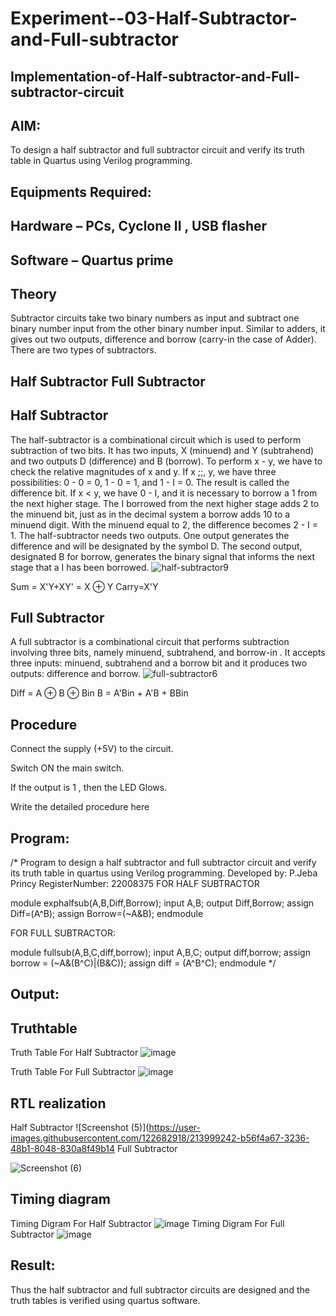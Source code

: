 # Experiment--03-Half-Subtractor-and-Full-subtractor
## Implementation-of-Half-subtractor-and-Full-subtractor-circuit
## AIM:
To design a half subtractor and full subtractor circuit and verify its truth table in Quartus using Verilog programming.

## Equipments Required:
## Hardware – PCs, Cyclone II , USB flasher
## Software – Quartus prime
## Theory
Subtractor circuits take two binary numbers as input and subtract one binary number input from the other binary number input. Similar to adders, it gives out two outputs, difference and borrow (carry-in the case of Adder). There are two types of subtractors.

## Half Subtractor Full Subtractor
## Half Subtractor
The half-subtractor is a combinational circuit which is used to perform subtraction of two bits. It has two inputs, X (minuend) and Y (subtrahend) and two outputs D (difference) and B (borrow). To perform x - y, we have to check the relative magnitudes of x and y. If x ;;, y, we have three possibilities: 0 - 0 = 0, 1 - 0 = 1, and 1 - I = 0. The result is called the difference bit. If x < y, we have 0 - I, and it is necessary to borrow a 1 from the next higher stage. The I borrowed from the next higher stage adds 2 to the minuend bit, just as in the decimal system a borrow adds 10 to a minuend digit. With the minuend equal to 2, the difference becomes 2 - I = 1. The half-subtractor needs two outputs. One output generates the difference and will be designated by the symbol D. The second output, designated B for borrow, generates the binary signal that informs the next stage that a I has been borrowed.
![half-subtractor9](https://user-images.githubusercontent.com/36288975/166112538-58c3bc7c-ee5d-4e6a-ac8d-8e8328efe27a.png)


Sum = X'Y+XY' = X ⊕ Y
Carry=X'Y

## Full Subtractor
A full subtractor is a combinational circuit that performs subtraction involving three bits, namely minuend, subtrahend, and borrow-in . It accepts three inputs: minuend, subtrahend and a borrow bit and it produces two outputs: difference and borrow. 
![full-subtractor6](https://user-images.githubusercontent.com/36288975/166112541-24c68359-3de8-4674-ae22-8272ffc385ed.png)


Diff = A ⊕ B ⊕ Bin B = A'Bin + A'B + BBin

## Procedure
Connect the supply (+5V) to the circuit.

Switch ON the main switch.

If the output is 1 , then the LED Glows.




Write the detailed procedure here 


## Program:
/*
Program to design a half subtractor and full subtractor circuit and verify its truth table in quartus using Verilog programming.
Developed by: P.Jeba Princy
RegisterNumber: 22008375
FOR HALF SUBTRACTOR 

module exphalfsub(A,B,Diff,Borrow);
input A,B;
output Diff,Borrow;
assign Diff=(A^B);
assign Borrow=(~A&B);
endmodule


FOR FULL SUBTRACTOR:

module fullsub(A,B,C,diff,borrow);
input A,B,C;
output diff,borrow;
assign borrow = (~A&(B^C)|(B&C));
assign diff
= (A^B^C);
endmodule
*/

## Output:

## Truthtable
Truth Table For Half Subtractor
![image](https://user-images.githubusercontent.com/122682918/214000180-b65a3754-b6c8-41da-92ad-424c078ea7a0.png)

Truth Table For Full Subtractor
![image](https://user-images.githubusercontent.com/122682918/214000305-ef540438-d548-44af-ba12-4a150c5dc7f2.png)









##  RTL realization
Half Subtractor
![Screenshot (5)](https://user-images.githubusercontent.com/122682918/213999242-b56f4a67-3236-48b1-8048-830a8f49b14
Full Subtractor



![Screenshot (6)](https://user-images.githubusercontent.com/122682918/213999442-d3b0aab7-86ac-4844-84dc-097a7376ef39.png)


## Timing diagram 
Timing Digram For Half Subtractor
![image](https://user-images.githubusercontent.com/122682918/213998617-eab8ca8a-e970-4fed-9085-dbf633c7f277.png)
Timing Digram For Full Subtractor
![image](https://user-images.githubusercontent.com/122682918/213999068-7ac0cc2a-01fc-458b-a106-1d40f8dfa9fd.png)


## Result:
Thus the half subtractor and full subtractor circuits are designed and the truth tables is verified using quartus software.
